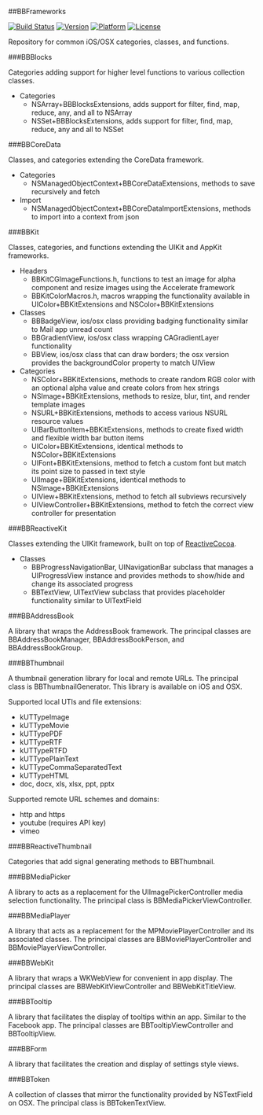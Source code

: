 ##BBFrameworks

[![Build Status](https://travis-ci.org/BionBilateral/BBFrameworks.svg)](https://travis-ci.org/BionBilateral/BBFrameworks)
 [![Version](http://img.shields.io/cocoapods/v/BBFrameworks.svg)](http://cocoapods.org/?q=BBFrameworks)
 [![Platform](http://img.shields.io/cocoapods/p/BBFrameworks.svg)]()
 [![License](http://img.shields.io/cocoapods/l/BBFrameworks.svg)](https://github.com/BionBilateral/BBFrameworks/blob/master/license.txt)

Repository for common iOS/OSX categories, classes, and functions.

###BBBlocks

Categories adding support for higher level functions to various collection classes.

- Categories
	- NSArray+BBBlocksExtensions, adds support for filter, find, map, reduce, any, and all to NSArray
	- NSSet+BBBlocksExtensions, adds support for filter, find, map, reduce, any and all to NSSet
	
###BBCoreData

Classes, and categories extending the CoreData framework.

- Categories
    - NSManagedObjectContext+BBCoreDataExtensions, methods to save recursively and fetch
- Import
    - NSManagedObjectContext+BBCoreDataImportExtensions, methods to import into a context from json

###BBKit

Classes, categories, and functions extending the UIKit and AppKit frameworks.

- Headers
	- BBKitCGImageFunctions.h, functions to test an image for alpha component and resize images using the Accelerate framework
	- BBKitColorMacros.h, macros wrapping the functionality available in UIColor+BBKitExtensions and NSColor+BBKitExtensions
- Classes
	- BBBadgeView, ios/osx class providing badging functionality similar to Mail app unread count
	- BBGradientView, ios/osx class wrapping CAGradientLayer functionality
	- BBView, ios/osx class that can draw borders; the osx version provides the backgroundColor property to match UIView
- Categories
	- NSColor+BBKitExtensions, methods to create random RGB color with an optional alpha value and create colors from hex strings
	- NSImage+BBKitExtensions, methods to resize, blur, tint, and render template images
	- NSURL+BBKitExtensions, methods to access various NSURL resource values
	- UIBarButtonItem+BBKitExtensions, methods to create fixed width and flexible width bar button items
	- UIColor+BBKitExtensions, identical methods to NSColor+BBKitExtensions
	- UIFont+BBKitExtensions, method to fetch a custom font but match its point size to passed in text style
	- UIImage+BBKitExtensions, identical methods to NSImage+BBKitExtensions
	- UIView+BBKitExtensions, method to fetch all subviews recursively
	- UIViewController+BBKitExtensions, method to fetch the correct view controller for presentation
	
###BBReactiveKit

Classes extending the UIKit framework, built on top of [ReactiveCocoa](https://github.com/ReactiveCocoa/ReactiveCocoa).

- Classes
	- BBProgressNavigationBar, UINavigationBar subclass that manages a UIProgressView instance and provides methods to show/hide and change its associated progress
	- BBTextView, UITextView subclass that provides placeholder functionality similar to UITextField
	
###BBAddressBook

A library that wraps the AddressBook framework. The principal classes are BBAddressBookManager, BBAddressBookPerson, and BBAddressBookGroup.

###BBThumbnail

A thumbnail generation library for local and remote URLs. The principal class is BBThumbnailGenerator. This library is available on iOS and OSX.

Supported local UTIs and file extensions:

- kUTTypeImage
- kUTTypeMovie
- kUTTypePDF
- kUTTypeRTF
- kUTTypeRTFD
- kUTTypePlainText
- kUTTypeCommaSeparatedText
- kUTTypeHTML
- doc, docx, xls, xlsx, ppt, pptx

Supported remote URL schemes and domains:

- http and https
- youtube (requires API key)
- vimeo

###BBReactiveThumbnail

Categories that add signal generating methods to BBThumbnail.

###BBMediaPicker

A library to acts as a replacement for the UIImagePickerController media selection functionality. The principal class is BBMediaPickerViewController.

###BBMediaPlayer

A library that acts as a replacement for the MPMoviePlayerController and its associated classes. The principal classes are BBMoviePlayerController and BBMoviePlayerViewController.

###BBWebKit

A library that wraps a WKWebView for convenient in app display. The principal classes are BBWebKitViewController and BBWebKitTitleView.

###BBTooltip

A library that facilitates the display of tooltips within an app. Similar to the Facebook app. The principal classes are BBTooltipViewController and BBTooltipView.

###BBForm

A library that facilitates the creation and display of settings style views.

###BBToken

A collection of classes that mirror the functionality provided by NSTextField on OSX. The principal class is BBTokenTextView.